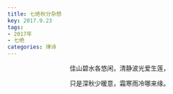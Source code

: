 ```yaml
---
title: 七绝秋分杂想
key: 2017.9.23
tags: 
- 2017年 
- 七绝
categories: 律诗
---
```


<p align="center">佳山碧水各悠闲，清静波光爱生莲，
</p>
<p align="center">只是深秋少暖意，霜寒雨冷哪来缘。
</p>
